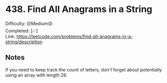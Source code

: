 # 438. Find All Anagrams in a String

Difficulty: 🟡Medium🟡 \
Completed: [✅] \
Link: https://leetcode.com/problems/find-all-anagrams-in-a-string/description

## Notes

If you need to keep track the count of letters, don't forget about potentially using an array with length 26.
